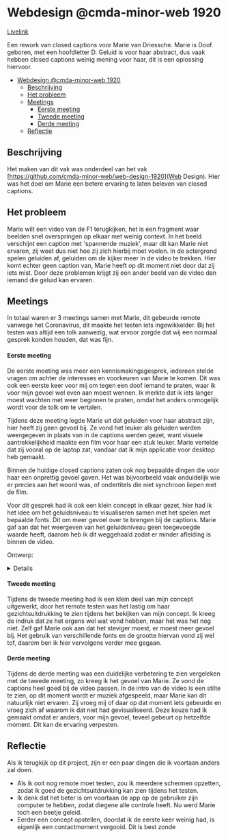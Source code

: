 # Webdesign @cmda-minor-web 1920
[Livelink](https://giovannikaaijk.github.io/web-design-1920/)

Een rework van closed captions voor Marie van Driessche. Marie is Doof geboren, met een hoofdletter D. Geluid is voor haar abstract, dus vaak hebben closed captions weinig mening voor haar, dit is een oplossing hiervoor.

- [Webdesign @cmda-minor-web 1920](#webdesign--cmda-minor-web-1920)
  * [Beschrijving](#beschrijving)
  * [Het probleem](#het-probleem)
  * [Meetings](#meetings)
      - [Eerste meeting](#eerste-meeting)
      - [Tweede meeting](#tweede-meeting)
      - [Derde meeting](#derde-meeting)
  * [Reflectie](#reflectie)

## Beschrijving

Het maken van dit vak was onderdeel van het vak [https://github.com/cmda-minor-web/web-design-1920](Web Design). Hier was het doel om Marie een betere ervaring te laten beleven van closed captions.

## Het probleem

Marie wilt een video van de F1 terugkijken, het is een fragment waar beelden snel overspringen op elkaar met weinig context. In het beeld verschijnt een caption met 'spannende muziek', maar dit kan Marie niet ervaren, zij weet dus niet hoe zij zich hierbij moet voelen. In de actergrond spelen geluiden af, geluiden om de kijker meer in de video te trekken. Hier komt echter geen caption van, Marie heeft op dit moment niet door dat zij iets mist. Door deze problemen krijgt zij een ander beeld van de video dan iemand die geluid kan ervaren.

## Meetings

In totaal waren er 3 meetings samen met Marie, dit gebeurde remote vanwege het Coronavirus, dit maakte het testen iets ingewikkelder. Bij het testen was altijd een tolk aanwezig, wat ervoor zorgde dat wij een normaal gesprek konden houden, dat was fijn.

#### Eerste meeting

De eerste meeting was meer een kennismakingsgesprek, iedereen stelde vragen om achter de interesses en voorkeuren van Marie te komen. Dit was ook een eerste keer voor mij om tegen een doof iemand te praten, waar ik voor mijn gevoel wel even aan moest wennen. Ik merkte dat ik iets langer moest wachten met weer beginnen te praten, omdat het anders onmogelijk wordt voor de tolk om te vertalen.

Tijdens deze meeting legde Marie uit dat geluiden voor haar abstract zijn, hier heeft zij geen gevoel bij. Ze vond het leuker als geluiden werden weergegeven in plaats van in de captions werden gezet, want visuele aantrekkelijkheid maakte een film voor haar een stuk leuker. Marie vertelde dat zij vooral op de laptop zat, vandaar dat ik mijn applicatie voor desktop heb gemaakt.

Binnen de huidige closed captions zaten ook nog bepaalde dingen die voor haar een onprettig gevoel gaven. Het was bijvoorbeeld vaak onduidelijk wie er precies aan het woord was, of ondertitels die niet synchroon liepen met de film.

Voor dit gesprek had ik ook een klein concept in elkaar gezet, hier had ik het idee om het geluidsniveau te visualiseren samen met het spelen met bepaalde fonts. Dit om meer gevoel over te brengen bij de captions. Marie gaf aan dat het weergeven van het geluidsniveau geen toegevoegde waarde heeft, daarom heb ik dit weggehaald zodat er minder afleiding is binnen de video.

Ontwerp:
<details>
<img src="https://user-images.githubusercontent.com/43671292/81172689-ff5b4e00-8f9e-11ea-8486-d3cf697ab55f.png" width="1100" />
</details>

#### Tweede meeting

Tijdens de tweede meeting had ik een klein deel van mijn concept uitgewerkt, door het remote testen was het lastig om haar gezichtsuitdrukking te zien tijdens het bekijken van mijn concept. Ik kreeg de indruk dat ze het ergens wel wat vond hebben, maar het was het nog niet. Zelf gaf Marie ook aan dat het steviger moest, er moest meer gevoel bij. Het gebruik van verschillende fonts en de grootte hiervan vond zij wel tof, daarom ben ik hier vervolgens verder mee gegaan.

#### Derde meeting

Tijdens de derde meeting was een duidelijke verbetering te zien vergeleken met de tweede meeting, zo kreeg ik het gevoel van Marie. Ze vond de captions heel goed bij de video passen. In de intro van de video is een stilte te zien, op dit moment wordt er muziek afgespeeld, maar Marie kan dit natuurlijk niet ervaren. Zij vroeg mij of daar op dat moment iets gebeurde en vroeg zich af waarom ik dat niet had gevisualiseerd. Deze keuze had ik gemaakt omdat er anders, voor mijn gevoel, teveel gebeurt op hetzelfde moment. Dit kan de ervaring verpesten.

## Reflectie

Als ik terugkijk op dit project, zijn er een paar dingen die ik voortaan anders zal doen.
- Als ik ooit nog remote moet testen, zou ik meerdere schermen opzetten, zodat ik goed de gezichtsuitdrukking kan zien tijdens het testen.
- Ik denk dat het beter is om voortaan de app op de gebruiker zijn computer te hebben, zodat diegene alle controle heeft. Nu werd Marie toch een beetje geleid.
- Eerder een concept opstellen, doordat ik de eerste keer weinig had, is eigenlijk een contactmoment vergooid. Dit is best zonde
